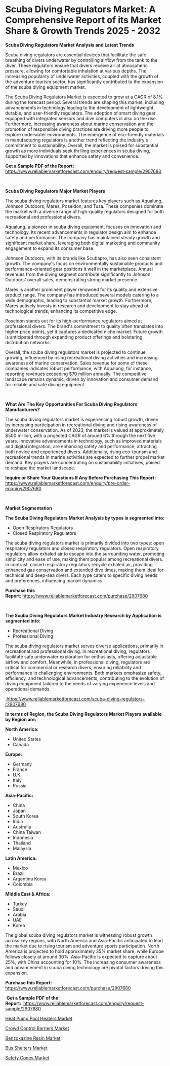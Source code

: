 <p><h1>Scuba Diving Regulators Market: A Comprehensive Report of its Market Share & Growth Trends 2025 - 2032</h1></p><p><strong>Scuba Diving Regulators Market Analysis and Latest Trends</strong></p>
<p><p>Scuba diving regulators are essential devices that facilitate the safe breathing of divers underwater by controlling airflow from the tank to the diver. These regulators ensure that divers receive air at atmospheric pressure, allowing for comfortable inhalation at various depths. The increasing popularity of underwater activities, coupled with the growth of the adventure tourism sector, has significantly contributed to the expansion of the scuba diving equipment market.</p><p>The Scuba Diving Regulators Market is expected to grow at a CAGR of 8.1% during the forecast period. Several trends are shaping this market, including advancements in technology leading to the development of lightweight, durable, and user-friendly regulators. The adoption of smart diving gear equipped with integrated sensors and dive computers is also on the rise. Furthermore, increasing awareness about marine conservation and the promotion of responsible diving practices are driving more people to explore underwater environments. The emergence of eco-friendly materials in manufacturing regulators is another trend reflecting the industry's commitment to sustainability. Overall, the market is poised for substantial growth as more individuals seek thrilling experiences in scuba diving, supported by innovations that enhance safety and convenience.</p></p>
<p><strong>Get a Sample PDF of the Report:&nbsp;</strong> <a href="https://www.reliablemarketforecast.com/enquiry/request-sample/2907680?utm_campaign=1108&utm_medium=2&utm_source=Github&utm_content=ia&utm_term=12032025&utm_id=scuba-diving-regulators">https://www.reliablemarketforecast.com/enquiry/request-sample/2907680</a></p>
<p>&nbsp;</p>
<p><strong>Scuba Diving Regulators Major Market Players</strong></p>
<p><p>The scuba diving regulators market features key players such as Aqualung, Johnson Outdoors, Mares, Poseidon, and Tusa. These companies dominate the market with a diverse range of high-quality regulators designed for both recreational and professional divers.</p><p>Aqualung, a pioneer in scuba diving equipment, focuses on innovation and technology. Its recent advancements in regulator design aim to enhance safety and performance. The company has maintained steady growth and significant market share, leveraging both digital marketing and community engagement to expand its consumer base.</p><p>Johnson Outdoors, with its brands like Scubapro, has also seen consistent growth. The company's focus on environmentally sustainable products and performance-oriented gear positions it well in the marketplace. Annual revenues from the diving segment contribute significantly to Johnson Outdoors' overall sales, demonstrating strong market presence.</p><p>Mares is another prominent player renowned for its quality and extensive product range. The company has introduced several models catering to a wide demographic, leading to substantial market growth. Furthermore, Mares actively invests in research and development to stay ahead of technological trends, enhancing its competitive edge.</p><p>Poseidon stands out for its high-performance regulators aimed at professional divers. The brand's commitment to quality often translates into higher price points, yet it captures a dedicated niche market. Future growth is anticipated through expanding product offerings and bolstering distribution networks.</p><p>Overall, the scuba diving regulators market is projected to continue growing, influenced by rising recreational diving activities and increasing awareness of marine conservation. Sales revenue for some of these companies indicates robust performance, with Aqualung, for instance, reporting revenues exceeding $70 million annually. The competitive landscape remains dynamic, driven by innovation and consumer demand for reliable and safe diving equipment.</p></p>
<p>&nbsp;</p>
<p><strong>What Are The Key Opportunities For Scuba Diving Regulators Manufacturers?</strong></p>
<p><p>The scuba diving regulators market is experiencing robust growth, driven by increasing participation in recreational diving and rising awareness of underwater conservation. As of 2023, the market is valued at approximately $500 million, with a projected CAGR of around 6% through the next five years. Innovative advancements in technology, such as improved materials and digital integration, are enhancing safety and performance, attracting both novice and experienced divers. Additionally, rising eco-tourism and recreational trends in marine activities are expected to further propel market demand. Key players are concentrating on sustainability initiatives, poised to reshape the market landscape.</p></p>
<p><strong>Inquire or Share Your Questions If Any Before Purchasing This Report:</strong> <a href="https://www.reliablemarketforecast.com/enquiry/pre-order-enquiry/2907680?utm_campaign=1108&utm_medium=2&utm_source=Github&utm_content=ia&utm_term=12032025&utm_id=scuba-diving-regulators">https://www.reliablemarketforecast.com/enquiry/pre-order-enquiry/2907680</a></p>
<p>&nbsp;</p>
<p><strong>Market Segmentation</strong></p>
<p><strong>The Scuba Diving Regulators Market Analysis by types is segmented into:</strong></p>
<p><ul><li>Open Respiratory Regulators</li><li>Closed Respiratory Regulators</li></ul></p>
<p><p>The scuba diving regulators market is primarily divided into two types: open respiratory regulators and closed respiratory regulators. Open respiratory regulators allow exhaled air to escape into the surrounding water, promoting simplicity and ease of use, making them popular among recreational divers. In contrast, closed respiratory regulators recycle exhaled air, providing enhanced gas conservation and extended dive times, making them ideal for technical and deep-sea divers. Each type caters to specific diving needs and preferences, influencing market dynamics.</p></p>
<p><strong>Purchase this Report:&nbsp;</strong><a href="https://www.reliablemarketforecast.com/purchase/2907680?utm_campaign=1108&utm_medium=2&utm_source=Github&utm_content=ia&utm_term=12032025&utm_id=scuba-diving-regulators">https://www.reliablemarketforecast.com/purchase/2907680</a></p>
<p>&nbsp;</p>
<p><strong>The Scuba Diving Regulators Market Industry Research by Application is segmented into:</strong></p>
<p><ul><li>Recreational Diving</li><li>Professional Diving</li></ul></p>
<p><p>The scuba diving regulators market serves diverse applications, primarily in recreational and professional diving. In recreational diving, regulators facilitate safe underwater exploration for enthusiasts, offering adjustable airflow and comfort. Meanwhile, in professional diving, regulators are critical for commercial or research divers, ensuring reliability and performance in challenging environments. Both markets emphasize safety, efficiency, and technological advancements, contributing to the evolution of diving equipment tailored to the needs of varying experience levels and operational demands.</p></p>
<p><a href="https://www.reliablemarketforecast.com/scuba-diving-regulators-r2907680?utm_campaign=1108&utm_medium=2&utm_source=Github&utm_content=ia&utm_term=12032025&utm_id=scuba-diving-regulators">&nbsp;https://www.reliablemarketforecast.com/scuba-diving-regulators-r2907680</a></p>
<p><strong>In terms of Region, the Scuba Diving Regulators Market Players available by Region are:</strong></p>
<p>
    <p> <strong> North America: </strong>
        <ul>
            <li>United States</li>
            <li>Canada</li>
        </ul>
        </p> 
    <p> <strong> Europe: </strong>
        <ul>
            <li>Germany</li>
            <li>France</li>
            <li>U.K.</li>
            <li>Italy</li>
            <li>Russia</li>
        </ul>
        </p> 
    <p> <strong> Asia-Pacific: </strong>
        <ul>
            <li>China</li>
            <li>Japan</li>
            <li>South Korea</li>
            <li>India</li>
            <li>Australia</li>
            <li>China Taiwan</li>
            <li>Indonesia</li>
            <li>Thailand</li>
            <li>Malaysia</li>
        </ul>
        </p> 
    <p> <strong> Latin America: </strong>
        <ul>
            <li>Mexico</li>
            <li>Brazil</li>
            <li>Argentina Korea</li>
            <li>Colombia</li>
        </ul>
        </p> 
    <p> <strong> Middle East & Africa: </strong>
        <ul>
            <li>Turkey</li>
            <li>Saudi</li>
            <li>Arabia</li>
            <li>UAE</li>
            <li>Korea</li>
        </ul>
    </p>
    </p>
<p><p>The global scuba diving regulators market is witnessing robust growth across key regions, with North America and Asia-Pacific anticipated to lead the market due to rising tourism and adventure sports participation. North America is projected to hold approximately 35% market share, while Europe follows closely at around 30%. Asia-Pacific is expected to capture about 25%, with China accounting for 10%. The increasing consumer awareness and advancement in scuba diving technology are pivotal factors driving this expansion.</p></p>
<p><strong>Purchase this Report: </strong><a href="https://www.reliablemarketforecast.com/purchase/2907680?utm_campaign=1108&utm_medium=2&utm_source=Github&utm_content=ia&utm_term=12032025&utm_id=scuba-diving-regulators">https://www.reliablemarketforecast.com/purchase/2907680</a></p>
<p>&nbsp;<strong>Get a Sample PDF of the Report:&nbsp;&nbsp;</strong><a href="https://www.reliablemarketforecast.com/enquiry/request-sample/2907680?utm_campaign=1108&utm_medium=2&utm_source=Github&utm_content=ia&utm_term=12032025&utm_id=scuba-diving-regulators">https://www.reliablemarketforecast.com/enquiry/request-sample/2907680</a></p>
<p><strong></strong></p>
<p><p><a href="https://github.com/siriocooch4a/Market-Research-Report-List-1/blob/main/heat-pump-pool-heaters-market.md?utm_campaign=1108&utm_medium=2&utm_source=Github&utm_content=ia&utm_term=12032025&utm_id=scuba-diving-regulators">Heat Pump Pool Heaters Market</a></p><p><a href="https://github.com/pupekironim/Market-Research-Report-List-1/blob/main/crowd-control-barriers-market.md?utm_campaign=1108&utm_medium=2&utm_source=Github&utm_content=ia&utm_term=12032025&utm_id=scuba-diving-regulators">Crowd Control Barriers Market</a></p><p><a href="https://github.com/ertssmelov0/Market-Research-Report-List-1/blob/main/benzoxazine-resin-market.md?utm_campaign=1108&utm_medium=2&utm_source=Github&utm_content=ia&utm_term=12032025&utm_id=scuba-diving-regulators">Benzoxazine Resin Market</a></p><p><a href="https://github.com/yakobotege/Market-Research-Report-List-1/blob/main/bus-shelters-market.md?utm_campaign=1108&utm_medium=2&utm_source=Github&utm_content=ia&utm_term=12032025&utm_id=scuba-diving-regulators">Bus Shelters Market</a></p><p><a href="https://github.com/sakuniniray98/Market-Research-Report-List-1/blob/main/safety-cones-market.md?utm_campaign=1108&utm_medium=2&utm_source=Github&utm_content=ia&utm_term=12032025&utm_id=scuba-diving-regulators">Safety Cones Market</a></p></p>